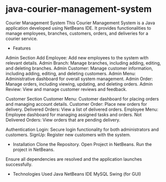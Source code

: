 # java-courier-management-system

Courier Management System
This Courier Management System is a Java application developed using NetBeans IDE. It provides functionalities to manage employees, branches, customers, orders, and deliveries for a courier service.

- Features
  
Admin Section
Add Employee: Add new employees to the system with relevant details.
Admin Branch: Manage branches, including adding, editing, and deleting branches.
Admin Customer: Manage customer information, including adding, editing, and deleting customers.
Admin Menu: Administrative dashboard for overall system management.
Admin Order: Manage orders, including viewing, updating, and deleting orders.
Admin Review: View and manage customer reviews and feedback.


Customer Section
Customer Menu: Customer dashboard for placing orders and managing account details.
Customer Order: Place new orders for delivery.
Delivered Orders: View a list of delivered orders.
Employee Menu: Employee dashboard for managing assigned tasks and orders.
Not Delivered Orders: View orders that are pending delivery.


Authentication
Login: Secure login functionality for both administrators and customers.
SignUp: Register new customers with the system.


- Installation
Clone the Repository.
Open Project in NetBeans.
Run the project in NetBeans.

Ensure all dependencies are resolved and the application launches successfully.


- Technologies Used
Java
NetBeans IDE
MySQL
Swing (for GUI)
